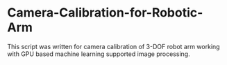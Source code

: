 # Camera-Calibration-for-Robotic-Arm
This script was written for camera calibration of 3-DOF robot arm working with GPU based machine learning supported image processing.
